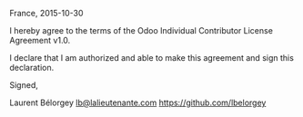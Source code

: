 France, 2015-10-30

I hereby agree to the terms of the Odoo Individual Contributor License
Agreement v1.0.

I declare that I am authorized and able to make this agreement and sign this
declaration.

Signed,

Laurent Bélorgey lb@lalieutenante.com https://github.com/lbelorgey
